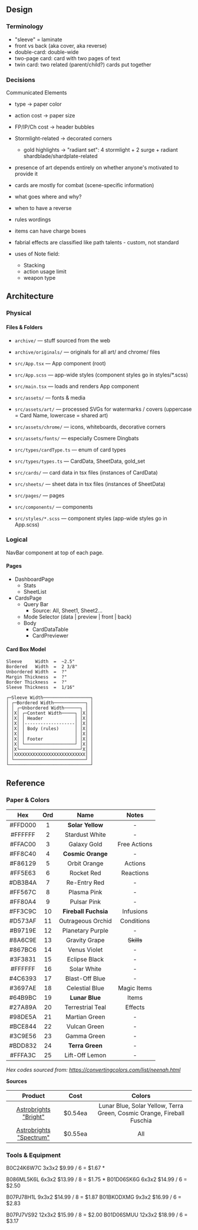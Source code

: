 ## Design

### Terminology

- "sleeve" = laminate
- front vs back (aka cover, aka reverse)
- double-card:  double-wide
- two-page card:  card with two pages of text
- twin card:  two related (parent/child?) cards put together

### Decisions

Communicated Elements
- type  ->  paper color
- action cost  ->  paper size
- FP/IP/Ch cost  ->  header bubbles
- Stormlight-related  ->  decorated corners
  - gold highlights -> "radiant set": 4 stormlight + 2 surge + radiant shardblade/shardplate-related

- presence of art depends entirely on whether anyone's motivated to provide it

- cards are mostly for combat  (scene-specific information)
- what goes where and why?
- when to have a reverse
- rules wordings
- items can have charge boxes
- fabrial effects are classified like path talents - custom, not standard
- uses of Note field:
  - Stacking
  - action usage limit
  - weapon type

## Architecture

### Physical

#### Files & Folders

- `archive/`                — stuff sourced from the web
- `archive/originals/`      — originals for all art/ and chrome/ files

- `src/App.tsx`             — App component (root)
- `src/App.scss`            — app-wide styles (component styles go in styles/*.scss)
- `src/main.tsx`            — loads and renders App component

- `src/assets/`             — fonts & media
- `src/assets/art/`         — processed SVGs for watermarks / covers (uppercase = Card Name, lowercase = shared art)
- `src/assets/chrome/`      — icons, whiteboards, decorative corners
- `src/assets/fonts/`       — especially Cosmere Dingbats

- `src/types/cardType.ts`   — enum of card types
- `src/types/types.ts`      — CardData, SheetData, gold_set

- `src/cards/`              — card data in tsx files (instances of CardData)
- `src/sheets/`             — sheet data in tsx files (instances of SheetData)

- `src/pages/`              — pages
- `src/components/`         — components
- `src/styles/*.scss`       — component styles (app-wide styles go in App.scss)

### Logical

NavBar component at top of each page.

#### Pages

- DashboardPage
  - Stats
  - SheetList
- CardsPage
  - Query Bar
      - Source: All, Sheet1, Sheet2...
  - Mode Selector  (data | preview | front | back)
  - Body
    - CardDataTable
    - CardPreviewer

#### Card Box Model

```
Sleeve     Width  =  ~2.5"
Bordered   Width  =  2 3/8"
Unbordered Width  =  ?"
Margin Thickness  =  ?"
Border Thickness  =  ?"
Sleeve Thickness  =  1/16"

┌─Sleeve Width──────────────────┐
│ ┌─Bordered Width────────────┐ │
│ │ ┌─Unbordered Width──────┐ │ │
│ │X│ ┌─Content Width─────┐ │X│ │ 
│ │X│ │ Header            │ │X│ │ 
│ │X│ │-------------------│ │X│ │ 
│ │X│ │ Body (rules)      │ │X│ │ 
│ │X│ │                   │ │X│ │ 
│ │X│ │ Footer            │ │X│ │ 
│ │X│ └───────────────────┘ │X│ │ 
│ │X└───────────────────────┘X│ │
│ │XXXXXXXXXXXXXXXXXXXXXXXXXXX│ │
│ └───────────────────────────┘ │
└───────────────────────────────┘
```

## Reference

### Paper & Colors

| Hex       | Ord | Name                 | Notes |
| :-------: | :-: | :------------------: | :---: |
| #FFD000 |   1 | **Solar Yellow**     | - |
| #FFFFFF |   2 | Stardust White       | - |
| #FFAC00 |   3 | Galaxy Gold          | Free Actions |
| #FF8C40 |   4 | **Cosmic Orange**    | - |
| #F86129 |   5 | Orbit Orange         | Actions |
| #FF5E63 |   6 | Rocket Red           | Reactions |
| #DB3B4A |   7 | Re-Entry Red         | - |
| #FF567C |   8 | Plasma Pink          | - |
| #FF80A4 |   9 | Pulsar Pink          | - |
| #FF3C9C |  10 | **Fireball Fuchsia** | Infusions |
| #D573AF |  11 | Outrageous Orchid    | Conditions |
| #B9719E |  12 | Planetary Purple     | - |
| #8A6C9E |  13 | Gravity Grape        | ~~Skills~~ |
| #867BC6 |  14 | Venus Violet         | - |
| #3F3831 |  15 | Eclipse Black        | - |
| #FFFFFF |  16 | Solar White          | - |
| #4C6393 |  17 | Blast-Off Blue       | - |
| #3697AE |  18 | Celestial Blue       | Magic Items |
| #64B9BC |  19 | **Lunar Blue**       | Items |
| #27A89A |  20 | Terrestrial Teal     | Effects |
| #98DE5A |  21 | Martian Green        | - |
| #BCE844 |  22 | Vulcan Green         | - |
| #3C9E56 |  23 | Gamma Green          | - |
| #BDD832 |  24 | **Terra Green**      | - |
| #FFFA3C |  25 | Lift-Off Lemon       | - |

_Hex codes sourced from: https://convertingcolors.com/list/neenah.html_

**Sources**

| Product                                                      | Cost    | Colors |
| :----------------------------------------------------------: | :-----: | :----: |
| [Astrobrights "Bright"](https://walmart.com/ip/x/44796991)   | $0.54ea | Lunar Blue, Solar Yellow, Terra Green, Cosmic Orange, Fireball Fuschia |
| [Astrobrights "Spectrum"](https://amazon.com/dp/B01GUUARV0/) | $0.55ea | All |

### Tools & Equipment


B0C24K6W7C    3x3x2    $9.99 / 6 = $1.67    *

B086ML5K6L    6x3x2   $13.99 / 8 = $1.75    *
B01D06SK6G    6x3x2   $14.99 / 6 = $2.50

B07PJ78H1L    9x3x2   $14.99 / 8 = $1.87
B01BKODXMG    9x3x2   $16.99 / 6 = $2.83

B07PJ7VS92   12x3x2   $15.99 / 8 = $2.00
B01D06SMUU   12x3x2   $18.99 / 6 = $3.17

